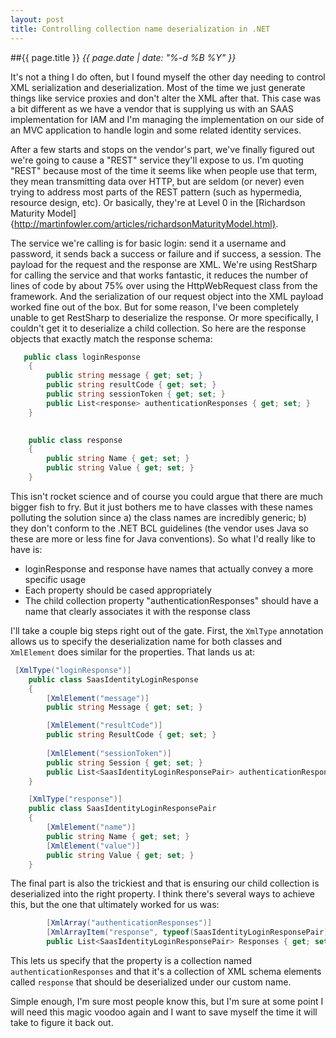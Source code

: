 ```yaml
---
layout: post
title: Controlling collection name deserialization in .NET
---
```

##{{ page.title }}
_{{ page.date | date: "%-d %B %Y" }}_

It's not a thing I do often, but I found myself the other day needing to control XML serialization and deserialization.  Most of the time we just generate things like service proxies and don't alter the XML after that.  This case was a bit different as we have a vendor that is supplying us with an SAAS implementation for IAM and I'm managing the implementation on our side of an MVC application to handle login and some related identity services. 

After a few starts and stops on the vendor's part, we've finally figured out we're going to cause a "REST" service they'll expose to us.  I'm quoting "REST" because most of the time it seems like when people use that term, they mean transmitting data over HTTP, but are seldom (or never) even trying to address most parts of the REST pattern (such as hypermedia, resource design, etc).  Or basically, they're at Level 0 in the [Richardson Maturity Model]{http://martinfowler.com/articles/richardsonMaturityModel.html}. 

The service we're calling is for basic login:  send it a username and password, it sends back a success or failure and if success, a session.  The payload for the request and the response are XML.  We're using RestSharp for calling the service and that works fantastic, it reduces the number of lines of code by about 75% over using the HttpWebRequest class from the framework.  And the serialization of our request object into the XML payload worked fine out of the box.  But for some reason, I've been completely unable to get RestSharp to deserialize the response.  Or more specifically, I couldn't get it to deserialize a child collection.  So here are the response objects that exactly match the response schema:

```csharp
   public class loginResponse
    {       
        public string message { get; set; }       
        public string resultCode { get; set; }       
        public string sessionToken { get; set; }
        public List<response> authenticationResponses { get; set; }
    }

   
    public class response
    {
        public string Name { get; set; }       
        public string Value { get; set; }
    }   
```

This isn't rocket science and of course you could argue that there are much bigger fish to fry.  But it just bothers me to have classes with these names polluting the solution since a) the class names are incredibly generic; b) they don't conform to the .NET BCL guidelines (the vendor uses Java so these are more or less fine for Java conventions).  So what I'd really like to have is:

* loginResponse and response have names that actually convey a more specific usage 
* Each property should be cased appropriately
* The child collection property "authenticationResponses" should have a name that clearly associates it with the response class

I'll take a couple big steps right out of the gate.  First, the `XmlType` annotation allows us to specify the deserialization name for both classes and `XmlElement` does similar for the properties.  That lands us at:

```csharp
 [XmlType("loginResponse")]
    public class SaasIdentityLoginResponse
    {       
        [XmlElement("message")]
        public string Message { get; set; }

        [XmlElement("resultCode")]
        public string ResultCode { get; set; }  
     
        [XmlElement("sessionToken")]
        public string Session { get; set; }
        public List<SaasIdentityLoginResponsePair> authenticationResponses { get; set; }
    }

    [XmlType("response")]
    public class SaasIdentityLoginResponsePair
    {
        [XmlElement("name")]
        public string Name { get; set; } 
        [XmlElement("value")]
        public string Value { get; set; }
    }   
```

The final part is also the trickiest and that is ensuring our child collection is deserialized into the right property.  I think there's several ways to achieve this, but the one that ultimately worked for us was:

```csharp
		[XmlArray("authenticationResponses")]
        [XmlArrayItem("response", typeof(SaasIdentityLoginResponsePair))]
        public List<SaasIdentityLoginResponsePair> Responses { get; set; }
```

This lets us specify that the property is a collection named `authenticationResponses` and that it's a collection of XML schema elements called `response` that should be deserialized under our custom name. 

Simple enough, I'm sure most people know this, but I'm sure at some point I will need this magic voodoo again and I want to save myself the time it will take to figure it back out.  

